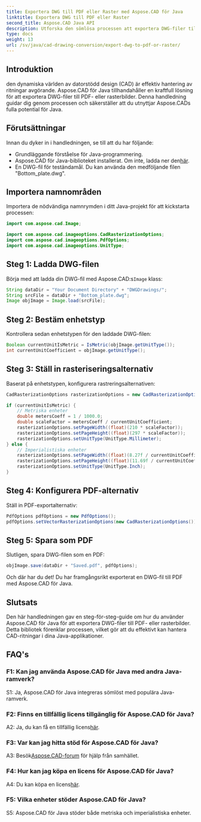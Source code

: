 ```yaml
---
title: Exportera DWG till PDF eller Raster med Aspose.CAD för Java
linktitle: Exportera DWG till PDF eller Raster
second_title: Aspose.CAD Java API
description: Utforska den sömlösa processen att exportera DWG-filer till PDF- eller rasterbilder i Java med Aspose.CAD. Denna steg-för-steg-guide säkerställer precision och effektivitet.
type: docs
weight: 13
url: /sv/java/cad-drawing-conversion/export-dwg-to-pdf-or-raster/
---
```

## Introduktion

den dynamiska världen av datorstödd design (CAD) är effektiv hantering av ritningar avgörande. Aspose.CAD för Java tillhandahåller en kraftfull lösning för att exportera DWG-filer till PDF- eller rasterbilder. Denna handledning guidar dig genom processen och säkerställer att du utnyttjar Aspose.CADs fulla potential för Java.

## Förutsättningar

Innan du dyker in i handledningen, se till att du har följande:

- Grundläggande förståelse för Java-programmering.
-  Aspose.CAD för Java-biblioteket installerat. Om inte, ladda ner den[här](https://releases.aspose.com/cad/java/).
- En DWG-fil för teständamål. Du kan använda den medföljande filen "Bottom_plate.dwg".

## Importera namnområden

Importera de nödvändiga namnrymden i ditt Java-projekt för att kickstarta processen:

```java
import com.aspose.cad.Image;

import com.aspose.cad.imageoptions.CadRasterizationOptions;
import com.aspose.cad.imageoptions.PdfOptions;
import com.aspose.cad.imageoptions.UnitType;
```

## Steg 1: Ladda DWG-filen

 Börja med att ladda din DWG-fil med Aspose.CAD:s`Image` klass:

```java
String dataDir = "Your Document Directory" + "DWGDrawings/";
String srcFile = dataDir + "Bottom_plate.dwg";
Image objImage = Image.load(srcFile);
```

## Steg 2: Bestäm enhetstyp

Kontrollera sedan enhetstypen för den laddade DWG-filen:

```java
Boolean currentUnitIsMetric = IsMetric(objImage.getUnitType());
int currentUnitCoefficient = objImage.getUnitType();
```

## Steg 3: Ställ in rasteriseringsalternativ

Baserat på enhetstypen, konfigurera rastreringsalternativen:

```java
CadRasterizationOptions rasterizationOptions = new CadRasterizationOptions();

if (currentUnitIsMetric) {
    // Metriska enheter
    double metersCoeff = 1 / 1000.0;
    double scaleFactor = metersCoeff / currentUnitCoefficient;
    rasterizationOptions.setPageWidth((float)(210 * scaleFactor));
    rasterizationOptions.setPageHeight((float)(297 * scaleFactor));
    rasterizationOptions.setUnitType(UnitType.Millimeter);
} else {
    // Imperialistiska enheter
    rasterizationOptions.setPageWidth((float)(8.27f / currentUnitCoefficient));
    rasterizationOptions.setPageHeight((float)(11.69f / currentUnitCoefficient));
    rasterizationOptions.setUnitType(UnitType.Inch);
}
```

## Steg 4: Konfigurera PDF-alternativ

Ställ in PDF-exportalternativ:

```java
PdfOptions pdfOptions = new PdfOptions();
pdfOptions.setVectorRasterizationOptions(new CadRasterizationOptions());
```

## Steg 5: Spara som PDF

Slutligen, spara DWG-filen som en PDF:

```java
objImage.save(dataDir + "Saved.pdf", pdfOptions);
```

Och där har du det! Du har framgångsrikt exporterat en DWG-fil till PDF med Aspose.CAD för Java.

## Slutsats

Den här handledningen gav en steg-för-steg-guide om hur du använder Aspose.CAD för Java för att exportera DWG-filer till PDF- eller rasterbilder. Detta bibliotek förenklar processen, vilket gör att du effektivt kan hantera CAD-ritningar i dina Java-applikationer.

## FAQ's

### F1: Kan jag använda Aspose.CAD för Java med andra Java-ramverk?

S1: Ja, Aspose.CAD för Java integreras sömlöst med populära Java-ramverk.

### F2: Finns en tillfällig licens tillgänglig för Aspose.CAD för Java?

 A2: Ja, du kan få en tillfällig licens[här](https://purchase.aspose.com/temporary-license/).

### F3: Var kan jag hitta stöd för Aspose.CAD för Java?

 A3: Besök[Aspose.CAD-forum](https://forum.aspose.com/c/cad/19) för hjälp från samhället.

### F4: Hur kan jag köpa en licens för Aspose.CAD för Java?

 A4: Du kan köpa en licens[här](https://purchase.aspose.com/buy).

### F5: Vilka enheter stöder Aspose.CAD för Java?

S5: Aspose.CAD för Java stöder både metriska och imperialistiska enheter.